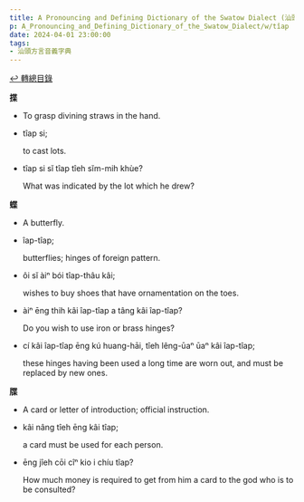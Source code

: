```yaml
---
title: A Pronouncing and Defining Dictionary of the Swatow Dialect (汕頭方言音義字典) / tîap
p: A_Pronouncing_and_Defining_Dictionary_of_the_Swatow_Dialect/w/tîap
date: 2024-04-01 23:00:00
tags: 
- 汕頭方言音義字典
---
```


[↩️ 轉總目錄](/A_Pronouncing_and_Defining_Dictionary_of_the_Swatow_Dialect)


**揲**
- To grasp divining straws in the hand.

- tîap si;

  to cast lots.

- tîap si sĭ tîap tîeh sĭm-mih khùe?

  What was indicated by the lot which he drew?

**蝶**
- A butterfly.

- îap-tîap;

  butterflies; hinges of foreign pattern.

- ôi sĭ àiⁿ bói tîap-thâu kâi;

  wishes to buy shoes that have ornamentation on the toes.

- àiⁿ ēng thih kâi îap-tîap a tâng kâi îap-tîap?

  Do you wish to use iron or brass hinges?

- cí kâi îap-tîap ēng kú huang-hāi, tîeh lêng-ūaⁿ ūaⁿ kâi îap-tîap;

  these hinges having been used a long time are worn out, and must be replaced by new ones.

**牒**
- A card or letter of introduction; official instruction.

- kâi nâng tîeh ēng kâi tîap;

  a card must be used for each person.

- ēng jîeh cōi cîⁿ kio i chíu tîap?

  How much money is required to get from him a card to the god who is to be consulted?